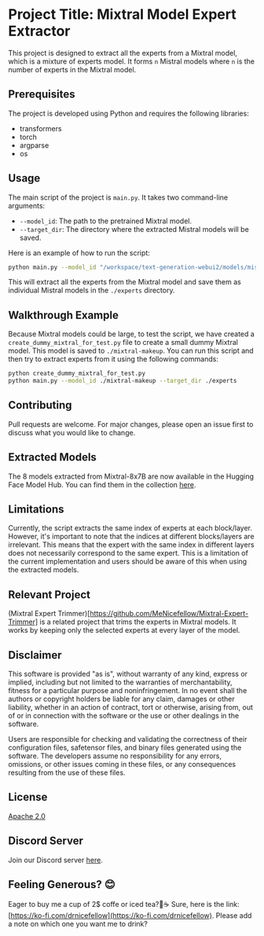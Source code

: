 # Project Title: Mixtral Model Expert Extractor

This project is designed to extract all the experts from a Mixtral model, which is a mixture of experts model. It forms `n` Mistral models where `n` is the number of experts in the Mixtral model.

## Prerequisites

The project is developed using Python and requires the following libraries:

- transformers
- torch
- argparse
- os


## Usage

The main script of the project is `main.py`. It takes two command-line arguments:

- `--model_id`: The path to the pretrained Mixtral model.
- `--target_dir`: The directory where the extracted Mistral models will be saved.

Here is an example of how to run the script:

```bash
python main.py --model_id "/workspace/text-generation-webui2/models/mistralai_Mixtral-8x7B-Instruct-v0.1" --target_dir "./experts"
```

This will extract all the experts from the Mixtral model and save them as individual Mistral models in the `./experts` directory.

## Walkthrough Example

Because Mixtral models could be large, to test the script, we have created a `create_dummy_mixtral_for_test.py` file to create a small dummy Mixtral model. This model is saved to `./mixtral-makeup`. You can run this script and then try to extract experts from it using the following commands:

```bash
python create_dummy_mixtral_for_test.py
python main.py --model_id ./mixtral-makeup --target_dir ./experts
```

## Contributing

Pull requests are welcome. For major changes, please open an issue first to discuss what you would like to change.

## Extracted Models

The 8 models extracted from Mixtral-8x7B are now available in the Hugging Face Model Hub. You can find them in the collection [here](https://huggingface.co/collections/DrNicefellow/extracted-models-from-mixtral-8x7b-6617d7cc0da4c017c4d15c96).

## Limitations

Currently, the script extracts the same index of experts at each block/layer. However, it's important to note that the indices at different blocks/layers are irrelevant. This means that the expert with the same index in different layers does not necessarily correspond to the same expert. This is a limitation of the current implementation and users should be aware of this when using the extracted models.


## Relevant Project

(Mixtral Expert Trimmer)[https://github.com/MeNicefellow/Mixtral-Expert-Trimmer] is a related project that trims the experts in Mixtral models. It works by keeping only the selected experts at every layer of the model.

## Disclaimer

This software is provided "as is", without warranty of any kind, express or implied, including but not limited to the warranties of merchantability, fitness for a particular purpose and noninfringement. In no event shall the authors or copyright holders be liable for any claim, damages or other liability, whether in an action of contract, tort or otherwise, arising from, out of or in connection with the software or the use or other dealings in the software.

Users are responsible for checking and validating the correctness of their configuration files, safetensor files, and binary files generated using the software. The developers assume no responsibility for any errors, omissions, or other issues coming in these files, or any consequences resulting from the use of these files.


## License

[Apache 2.0](https://choosealicense.com/licenses/apache-2.0/)

## Discord Server

Join our Discord server [here](https://discord.gg/xhcBDEM3).

## Feeling Generous? 😊

Eager to buy me a cup of 2$ coffe or iced tea?🍵☕ Sure, here is the link: [https://ko-fi.com/drnicefellow](https://ko-fi.com/drnicefellow). Please add a note on which one you want me to drink?